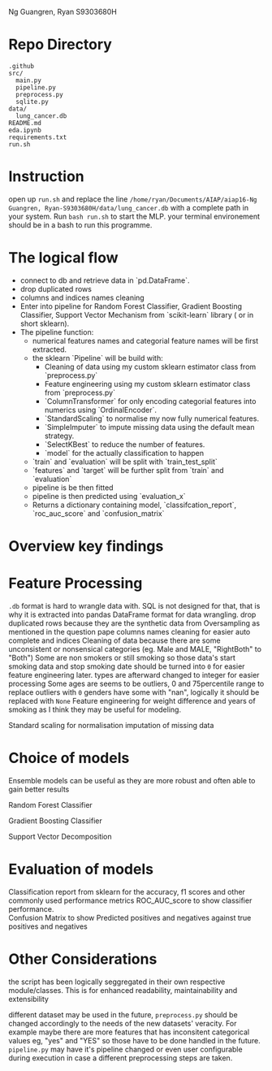 Ng Guangren, Ryan S9303680H

# Repo Directory

```
.github
src/
  main.py
  pipeline.py
  preprocess.py
  sqlite.py
data/
  lung_cancer.db
README.md
eda.ipynb
requirements.txt
run.sh

```
# Instruction
open up `run.sh` and replace the line `/home/ryan/Documents/AIAP/aiap16-Ng Guangren, Ryan-S9303680H/data/lung_cancer.db` with a complete path in your system.
Run `bash run.sh` to start the MLP. your terminal environement should be in a bash to run this programme.

# The logical flow  
<ul>
<li>connect to db and retrieve data in `pd.DataFrame`.   </li>
<li>drop duplicated rows</li>
<li>columns and indices names cleaning   </li>
<li>Enter into pipeline for Random Forest Classifier, Gradient Boosting Classifier, Support Vector Mechanism from `scikit-learn` library ( or in short sklearn).   </li>
<li>The pipeline function:  
  <ul>
  <li>numerical features names and categorial feature names will be first extracted.    </li>
  <li>the sklearn `Pipeline` will be build with:  
    <ul>
    <li>Cleaning of data using my custom sklearn estimator class from `preprocess.py`   </li>
    <li>Feature engineering using my custom sklearn estimator class from `preprocess.py`   </li>
    <li>`ColumnTransformer` for only encoding categorial features into numerics using `OrdinalEncoder`. </li>
    <li>`StandardScaling` to normalise my now fully numerical features. </li>
    <li>`SimpleImputer` to impute missing data using the default mean strategy.    </li>
    <li>`SelectKBest` to reduce the number of features. </li>
    <li>`model` for the actually classification to happen </li>
    </ul>
     </li>
  <li>`train` and `evaluation` will be split with `train_test_split` </li>
  <li>`features` and `target` will be further split from `train` and `evaluation` </li>
  <li>pipeline is be then fitted </li>
  <li>pipeline is then predicted using `evaluation_x` </li>
  <li>Returns a dictionary containing model, `classifcation_report`, `roc_auc_score` and `confusion_matrix` </li>
  </ul>
  </li>
</ul>

# Overview key findings
  
# Feature Processing
  `.db` format is hard to wrangle data with. SQL is not designed for that, that is why it is extracted into pandas DataFrame format for data wrangling.
  drop duplicated rows because they are the synthetic data from Oversampling as mentioned in the question pape
  columns names cleaning for easier auto complete and indices
  Cleaning of data because there are some unconsistent or nonsensical categories (eg. Male and MALE, "RightBoth" to "Both")
  Some are non smokers or still smoking so those data's start smoking data and stop smoking date should be turned into `0` for easier feature engineering later. types are afterward changed to integer 
  for easier processing
  Some ages are seems to be outliers, 0 and 75percentile range to replace outliers with `0`
  genders have some with "nan", logically it should be replaced with `None` 
  Feature engineering for weight difference and years of smoking as I think they may be useful for modeling.  

  Standard scaling for normalisation
  imputation of missing data
  
# Choice of models
Ensemble models can be useful as they are more robust and often able to gain better results

Random Forest Classifier

Gradient Boosting Classifier

Support Vector Decomposition
# Evaluation of models  
Classification report from sklearn for the accuracy, f1 scores and other commonly used performance metrics 
ROC_AUC_score to show classifier performance.  
Confusion Matrix to show Predicted positives and negatives against true positives and negatives 
# Other Considerations
the script has been logically seggregated in their own respective module/classes. This is for enhanced readability, maintainability and extensibility   

different dataset may be used in the future, `preprocess.py` should be changed accordingly to the needs of the new datasets' veracity. For example maybe there are more features that has inconsitent categorical values eg, "yes" and "YES" so those have to be done handled in the future. `pipeline.py` may have it's pipeline changed or even user configurable during execution in case a different preprocessing steps are taken.
